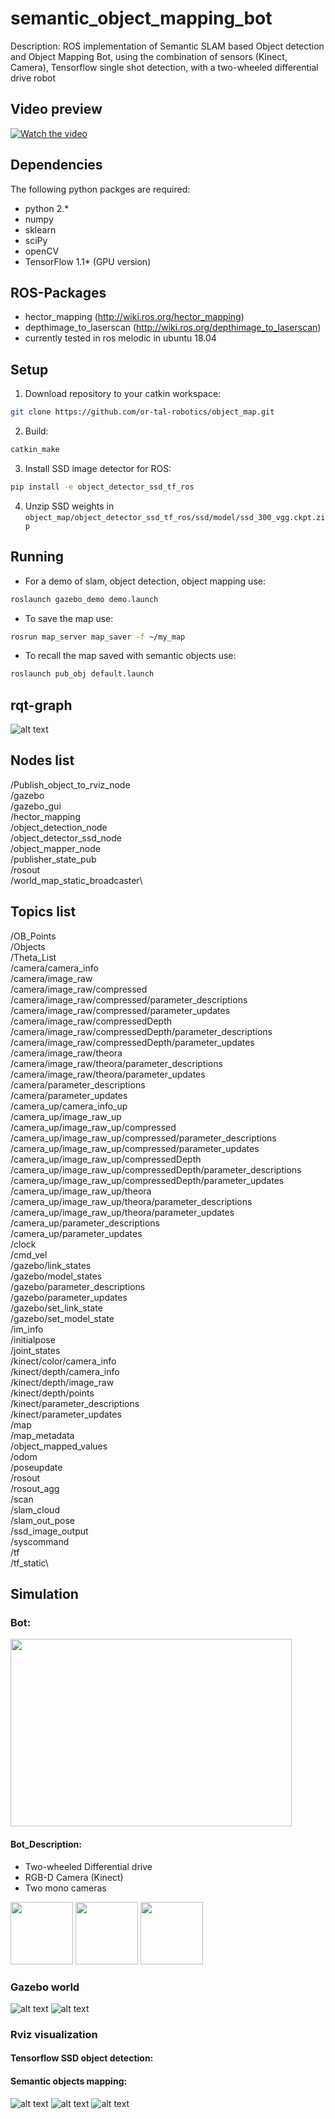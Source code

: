# semantic_object_mapping_bot

Description:
ROS implementation of Semantic SLAM based Object detection and Object Mapping Bot, using the combination of sensors (Kinect, Camera), Tensorflow single shot detection, with a two-wheeled differential drive robot

## Video preview
[![Watch the video](https://img.youtube.com/vi/-H25q_Vcol8/default.jpg)](https://www.youtube.com/watch?v=uv7T1tmgn-U)


## Dependencies
The following python packges are required:
* python 2.*
* numpy
* sklearn
* sciPy
* openCV
* TensorFlow 1.1* (GPU version)

## ROS-Packages
* hector_mapping (http://wiki.ros.org/hector_mapping)
* depthimage_to_laserscan (http://wiki.ros.org/depthimage_to_laserscan)
* currently tested in ros melodic in ubuntu 18.04

## Setup
1. Download repository to your catkin workspace:
```bash
git clone https://github.com/or-tal-robotics/object_map.git
```
2. Build:
```bash
catkin_make
```
3. Install SSD image detector for ROS:
```bash
pip install -e object_detector_ssd_tf_ros
```
4. Unzip SSD weights in `object_map/object_detector_ssd_tf_ros/ssd/model/ssd_300_vgg.ckpt.zip`

## Running
* For a demo of slam, object detection, object mapping use:
```bash
roslaunch gazebo_demo demo.launch
```
* To save the map use:
```bash
rosrun map_server map_saver -f ~/my_map
```
* To recall the map saved with semantic objects use:
```bash
roslaunch pub_obj default.launch
```
## rqt-graph
![alt text](https://github.com/SujayGouda/Object_mapping_bot/blob/main/rosgraph.png)

## Nodes list
/Publish_object_to_rviz_node\
/gazebo\
/gazebo_gui\
/hector_mapping\
/object_detection_node\
/object_detector_ssd_node\
/object_mapper_node\
/publisher_state_pub\
/rosout\
/world_map_static_broadcaster\

## Topics list
/OB_Points\
/Objects\
/Theta_List\
/camera/camera_info\
/camera/image_raw\
/camera/image_raw/compressed\
/camera/image_raw/compressed/parameter_descriptions\
/camera/image_raw/compressed/parameter_updates\
/camera/image_raw/compressedDepth\
/camera/image_raw/compressedDepth/parameter_descriptions\
/camera/image_raw/compressedDepth/parameter_updates\
/camera/image_raw/theora\
/camera/image_raw/theora/parameter_descriptions\
/camera/image_raw/theora/parameter_updates\
/camera/parameter_descriptions\
/camera/parameter_updates\
/camera_up/camera_info_up\
/camera_up/image_raw_up\
/camera_up/image_raw_up/compressed\
/camera_up/image_raw_up/compressed/parameter_descriptions\
/camera_up/image_raw_up/compressed/parameter_updates\
/camera_up/image_raw_up/compressedDepth\
/camera_up/image_raw_up/compressedDepth/parameter_descriptions\
/camera_up/image_raw_up/compressedDepth/parameter_updates\
/camera_up/image_raw_up/theora\
/camera_up/image_raw_up/theora/parameter_descriptions\
/camera_up/image_raw_up/theora/parameter_updates\
/camera_up/parameter_descriptions\
/camera_up/parameter_updates\
/clock\
/cmd_vel\
/gazebo/link_states\
/gazebo/model_states\
/gazebo/parameter_descriptions\
/gazebo/parameter_updates\
/gazebo/set_link_state\
/gazebo/set_model_state\
/im_info\
/initialpose\
/joint_states\
/kinect/color/camera_info\
/kinect/depth/camera_info\
/kinect/depth/image_raw\
/kinect/depth/points\
/kinect/parameter_descriptions\
/kinect/parameter_updates\
/map\
/map_metadata\
/object_mapped_values\
/odom\
/poseupdate\
/rosout\
/rosout_agg\
/scan\
/slam_cloud\
/slam_out_pose\
/ssd_image_output\
/syscommand\
/tf\
/tf_static\

## Simulation
### Bot:
<img src="https://github.com/SujayGouda/Object_mapping_bot/blob/main/images/robot.png" width="450" height="300">

#### Bot_Description:
* Two-wheeled Differential drive
* RGB-D Camera (Kinect)
* Two mono cameras

<p float="left">
  <img src="https://github.com/SujayGouda/Object_mapping_bot/blob/main/images/robot.png" width="100" />
  <img src="https://github.com/SujayGouda/Object_mapping_bot/blob/main/images/robot.png" width="100" /> 
  <img src="https://github.com/SujayGouda/Object_mapping_bot/blob/main/images/robot.png" width="100" />
</p>

### Gazebo world
![alt text](https://github.com/SujayGouda/Object_mapping_bot/blob/main/images/gazebo_world_top_view.png)
![alt text](https://github.com/SujayGouda/Object_mapping_bot/blob/main/images/gazebo_world_side_view.png)

### Rviz visualization
#### Tensorflow SSD object detection: 

#### Semantic objects mapping:
![alt text](https://github.com/SujayGouda/Object_mapping_bot/blob/main/images/rviz_top_view.png)
![alt text](https://github.com/SujayGouda/Object_mapping_bot/blob/main/images/rviz_side_view1.png)
![alt text](https://github.com/SujayGouda/Object_mapping_bot/blob/main/images/rviz_side_view2.png)
